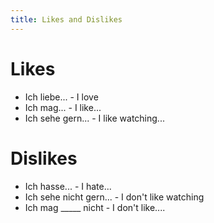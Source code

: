 ```yaml
---
title: Likes and Dislikes
---
```


# Likes
* Ich liebe... - I love
* Ich mag... - I like...
* Ich sehe gern... - I like watching...

# Dislikes
* Ich hasse... - I hate...
* Ich sehe nicht gern... - I don't like watching
* Ich mag _____ nicht - I don't like....